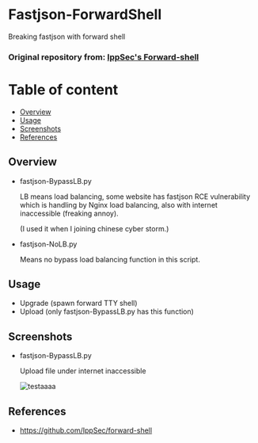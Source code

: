# Fastjson-ForwardShell
Breaking fastjson with forward shell  

### Original repository from: [IppSec's Forward-shell](https://github.com/IppSec/forward-shell)

# Table of content

* [Overview](#overview)
* [Usage](#usage)
* [Screenshots](#screenshots)
* [References](#references)

## Overview

- fastjson-BypassLB.py  

  LB means load balancing, some website has fastjson RCE vulnerability which is handling by Nginx load balancing, also with internet inaccessible (freaking annoy).

  (I used it when I joining chinese cyber storm.)

- fastjson-NoLB.py  

  Means no bypass load balancing function in this script.

## Usage

- Upgrade (spawn forward TTY shell)
- Upload (only fastjson-BypassLB.py has this function)

## Screenshots

- fastjson-BypassLB.py  
 
  Upload file under internet inaccessible  
  
  ![testaaaa](https://user-images.githubusercontent.com/30458572/169448359-9a4cd8b5-f2fa-4a49-adbb-204b68f87c75.png)

## References

- https://github.com/IppSec/forward-shell
